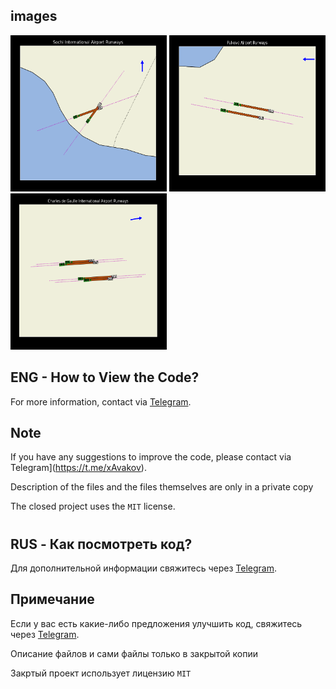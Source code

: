 ## images

<img src="examples/example_1.png" alt="" width="250" height="250"> <img src="examples/example_2.png" alt="" width="250" height="250"> <img src="examples/example_3.png" alt="" width="250" height="250">

## ENG - How to View the Code?

For more information, contact via [Telegram](https://t.me/xAvakov).

## Note

If you have any suggestions to improve the code, please contact via Telegram](https://t.me/xAvakov).

Description of the files and the files themselves are only in a private copy

The closed project uses the `MIT` license.

#

## RUS - Как посмотреть код?

Для дополнительной информации свяжитесь через [Telegram](https://t.me/xAvakov).

## Примечание

Если у вас есть какие-либо предложения улучшить код, свяжитесь через [Telegram](https://t.me/xAvakov).

Описание файлов и сами файлы только в закрытой копии

Закртый проект использует лицензию `MIT`
